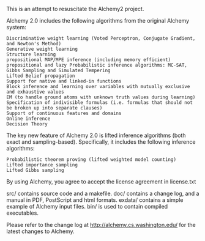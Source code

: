 This is an attempt to resuscitate the Alchemy2 project.

Alchemy 2.0 includes the following algorithms from the original Alchemy system:


	Discriminative weight learning (Voted Perceptron, Conjugate Gradient, and Newton's Method)
	Generative weight learning
	Structure learning
	propositional MAP/MPE inference (including memory efficient)
	propositional and lazy Probabilistic inference algorithms: MC-SAT, Gibbs Sampling and Simulated Tempering
	Lifted Belief propagation
	Support for native and linked-in functions
	Block inference and learning over variables with mutually exclusive and exhaustive values
	EM (to handle ground atoms with unknown truth values during learning)
	Specification of indivisible formulas (i.e. formulas that should not be broken up into separate clauses)
	Support of continuous features and domains
	Online inference
	Decision Theory


The key new feature of Alchemy 2.0 is lifted inference algorithms (both exact and sampling-based). Specifically, it includes the following inference algorithms:

	Probabilistic theorem proving (lifted weighted model counting)
	Lifted importance sampling
	Lifted Gibbs sampling

By using Alchemy, you agree to accept the license agreement in license.txt

src/ contains source code and a makefile.
doc/ contains a change log, and a manual in PDF, PostScript and html formats.
exdata/ contains a simple example of Alchemy input files.
bin/ is used to contain compiled executables.

Please refer to the change log at http://alchemy.cs.washington.edu/
for the latest changes to Alchemy.
